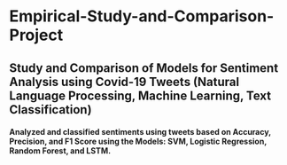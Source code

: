 # Empirical-Study-and-Comparison-Project 
## Study and Comparison of Models for Sentiment Analysis using Covid-19 Tweets (Natural Language Processing, Machine Learning, Text Classification)
#### Analyzed and classified sentiments using tweets based on Accuracy, Precision, and F1 Score using the Models: SVM, Logistic Regression, Random Forest, and LSTM.

